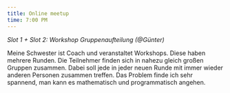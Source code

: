 ```yaml
---
title: Online meetup
time: 7:00 PM
---
```

*Slot 1 + Slot 2: Workshop Gruppenaufteilung (@Günter)*

Meine Schwester ist Coach und veranstaltet Workshops. Diese haben mehrere Runden. Die Teilnehmer finden sich in nahezu gleich großen Gruppen zusammen. Dabei soll jede in jeder neuen Runde mit immer wieder anderen Personen zusammen treffen. Das Problem finde ich sehr spannend, man kann es mathematisch und programmatisch angehen.
